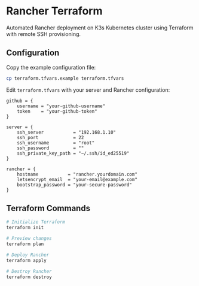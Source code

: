 # Rancher Terraform

Automated Rancher deployment on K3s Kubernetes cluster using Terraform with remote SSH provisioning.

## Configuration

Copy the example configuration file:

```bash
cp terraform.tfvars.example terraform.tfvars
```

Edit `terraform.tfvars` with your server and Rancher configuration:

```hcl
github = {
    username = "your-github-username"
    token    = "your-github-token"
}

server = {
    ssh_server           = "192.168.1.10"
    ssh_port             = 22
    ssh_username         = "root"
    ssh_password         = ""
    ssh_private_key_path = "~/.ssh/id_ed25519"
}

rancher = {
    hostname           = "rancher.yourdomain.com"
    letsencrypt_email  = "your-email@example.com"
    bootstrap_password = "your-secure-password"
}
```

## Terraform Commands

```bash
# Initialize Terraform
terraform init

# Preview changes
terraform plan

# Deploy Rancher
terraform apply

# Destroy Rancher
terraform destroy
```
